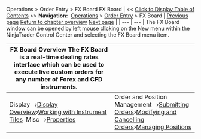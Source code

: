 ﻿
Operations > Order Entry > FX Board
FX Board
| << [Click to Display Table of Contents](fx_board.md) >> **Navigation:**     [Operations](operations.md) > [Order Entry](order_entry.md) > FX Board | [Previous page](properties_fx_pro.md) [Return to chapter overview](order_entry.md) [Next page](display_overview_fx_board.md) |
| --- | --- |
The FX Board  window can be opened by left mouse clicking on the New menu within the NinjaTrader Control Center and selecting the FX Board menu item.

| FX Board Overview The FX Board is a real-time dealing rates interface which can be used to execute live custom orders for any number of Forex and CFD instruments. | |
| --- | --- |
| Display   ›[Display Overview](display_overview_fx_board.md)›[Working with Instrument Tiles](working_with_instrument_tiles_fx_board.md)  Misc   ›[Properties](properties_fx_board.md) | Order and Position Management   ›[Submitting Orders](submitting_orders_fx_board.md)›[Modifying and Cancelling Orders](modifying_and_cancelling_orders_fx_board.md)›[Managing Positions](managing_positions_fx_board.md) |
 


